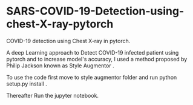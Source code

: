 # SARS-COVID-19-Detection-using-chest-X-ray-pytorch
COVID-19 detection using Chest X-ray in pytorch.

A deep Learning approach to Detect COVID-19 infected patient using pytorch and to increase model's accuracy, I used a method proposed by Philip Jackson known as Style Augmentor . 

To use the code first move to style augmentor folder and run python setup.py install .

Thereafter Run the jupyter notebook.
